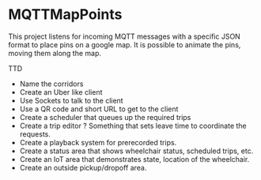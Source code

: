 # MQTTMapPoints

This project listens for incoming MQTT messages with a specific JSON format to place pins on a google map. It is possible to animate the pins, moving them along the map. 

TTD
 - Name the corridors
 - Create an Uber like client
  - Use Sockets to talk to the client
  - Use a QR code and short URL to get to the client
 - Create a scheduler that queues up the required trips
 - Create a trip editor ?  Something that sets leave time to coordinate the requests.
 - Create a playback system for prerecorded trips.
 - Create a status area that shows wheelchair status, scheduled trips, etc.
 - Create an IoT area that demonstrates state, location of the wheelchair.
 - Create an outside pickup/dropoff area.


